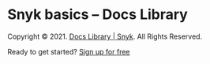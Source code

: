 # Snyk basics – Docs Library

Copyright © 2021. [Docs Library \| Snyk](https://github.com/snyk/user-docs/tree/75cbddc84902693171786610d68edd1dc502bd55/hc/en-us/README.md). All Rights Reserved.

Ready to get started? [Sign up for free](https://snyk.io/login?cta=sign-up&loc=footer&page=support_docs_page)

